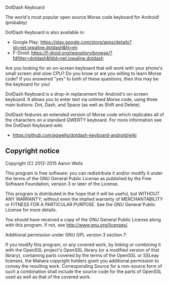 DotDash Keyboard

The world's most popular open source Morse code keyboard for Android! (probably)

DotDash Keyboard is also available in:
- Google Play: https://play.google.com/store/apps/details?id=net.iowaline.dotdash&hl=en
- F-Droid: https://f-droid.org/repository/browse/?fdfilter=dotdash&fdid=net.iowaline.dotdash

Are you looking for an on-screen keyboard that will work with your phone's small screen and slow CPU?
Do you know or are you willing to learn Morse code? If you answered "yes" to both of these questions,
then this may be the keyboard for you!

DotDash Keyboard is a drop-in replacement for Android's on-screen keyboard. It allows you to enter text
via untimed Morse code, using three main buttons: Dot, Dash, and Space (as well as Shift and Delete).

DotDash features an extended version of Morse code which replicates all of the characters on a standard
QWERTY keyboard. For more information see the DotDash Keyboard wiki: 
- https://github.com/agwells/dotdash-keyboard-android/wiki

Copyright notice
----------------

Copyright (C) 2012-2015 Aaron Wells

This program is free software: you can redistribute it and/or modify
it under the terms of the GNU General Public License as published by
the Free Software Foundation, version 3 or later of the License.

This program is distributed in the hope that it will be useful,
but WITHOUT ANY WARRANTY; without even the implied warranty of
MERCHANTABILITY or FITNESS FOR A PARTICULAR PURPOSE.  See the
GNU General Public License for more details.

You should have received a copy of the GNU General Public License
along with this program.  If not, see <http://www.gnu.org/licenses/>.

Additional permission under GNU GPL version 3 section 7:

If you modify this program, or any covered work, by linking or
combining it with the OpenSSL project's OpenSSL library (or a
modified version of that library), containing parts covered by the
terms of the OpenSSL or SSLeay licenses, the Mahara copyright holders
grant you additional permission to convey the resulting work.
Corresponding Source for a non-source form of such a combination
shall include the source code for the parts of OpenSSL used as well
as that of the covered work.
